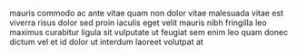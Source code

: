 mauris commodo ac ante vitae quam non dolor vitae malesuada vitae est viverra
risus dolor sed proin iaculis eget velit mauris nibh fringilla leo maximus
curabitur ligula sit vulputate ut feugiat sem enim leo quam donec dictum vel et
id dolor ut interdum laoreet volutpat at